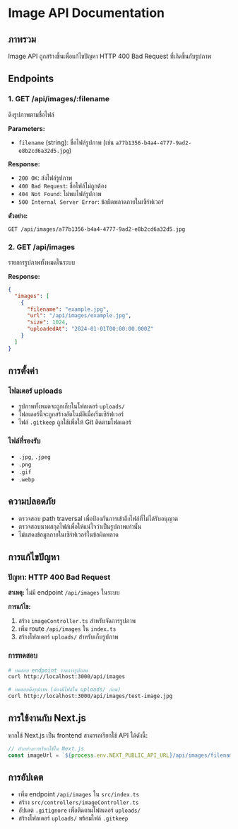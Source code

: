 # Image API Documentation

## ภาพรวม
Image API ถูกสร้างขึ้นเพื่อแก้ไขปัญหา HTTP 400 Bad Request ที่เกิดขึ้นกับรูปภาพ

## Endpoints


### 1. GET /api/images/:filename
ดึงรูปภาพตามชื่อไฟล์

**Parameters:**
- `filename` (string): ชื่อไฟล์รูปภาพ (เช่น `a77b1356-b4a4-4777-9ad2-e8b2cd6a32d5.jpg`)

**Response:**
- `200 OK`: ส่งไฟล์รูปภาพ
- `400 Bad Request`: ชื่อไฟล์ไม่ถูกต้อง
- `404 Not Found`: ไม่พบไฟล์รูปภาพ
- `500 Internal Server Error`: ข้อผิดพลาดภายในเซิร์ฟเวอร์

**ตัวอย่าง:**
```
GET /api/images/a77b1356-b4a4-4777-9ad2-e8b2cd6a32d5.jpg
```

### 2. GET /api/images
รายการรูปภาพทั้งหมดในระบบ

**Response:**
```json
{
  "images": [
    {
      "filename": "example.jpg",
      "url": "/api/images/example.jpg",
      "size": 1024,
      "uploadedAt": "2024-01-01T00:00:00.000Z"
    }
  ]
}
```

## การตั้งค่า

### โฟลเดอร์ uploads
- รูปภาพทั้งหมดจะถูกเก็บในโฟลเดอร์ `uploads/`
- โฟลเดอร์นี้จะถูกสร้างอัตโนมัติเมื่อเริ่มเซิร์ฟเวอร์
- ไฟล์ `.gitkeep` ถูกใช้เพื่อให้ Git ติดตามโฟลเดอร์

### ไฟล์ที่รองรับ
- `.jpg`, `.jpeg`
- `.png`
- `.gif`
- `.webp`

## ความปลอดภัย
- ตรวจสอบ path traversal เพื่อป้องกันการเข้าถึงไฟล์ที่ไม่ได้รับอนุญาต
- ตรวจสอบนามสกุลไฟล์เพื่อให้แน่ใจว่าเป็นรูปภาพเท่านั้น
- ไม่แสดงข้อมูลภายในเซิร์ฟเวอร์ในข้อผิดพลาด

## การแก้ไขปัญหา

### ปัญหา: HTTP 400 Bad Request
**สาเหตุ:** ไม่มี endpoint `/api/images` ในระบบ

**การแก้ไข:**
1. สร้าง `imageController.ts` สำหรับจัดการรูปภาพ
2. เพิ่ม route `/api/images` ใน `index.ts`
3. สร้างโฟลเดอร์ `uploads/` สำหรับเก็บรูปภาพ

### การทดสอบ
```bash
# ทดสอบ endpoint รายการรูปภาพ
curl http://localhost:3000/api/images

# ทดสอบดึงรูปภาพ (ต้องมีไฟล์ใน uploads/ ก่อน)
curl http://localhost:3000/api/images/test-image.jpg
```

## การใช้งานกับ Next.js
หากใช้ Next.js เป็น frontend สามารถเรียกใช้ API ได้ดังนี้:

```javascript
// ตัวอย่างการเรียกใช้ใน Next.js
const imageUrl = `${process.env.NEXT_PUBLIC_API_URL}/api/images/filename.jpg`;
```

## การอัปเดต
- เพิ่ม endpoint `/api/images` ใน `src/index.ts`
- สร้าง `src/controllers/imageController.ts`
- อัปเดต `.gitignore` เพื่อติดตามโฟลเดอร์ `uploads/`
- สร้างโฟลเดอร์ `uploads/` พร้อมไฟล์ `.gitkeep`
